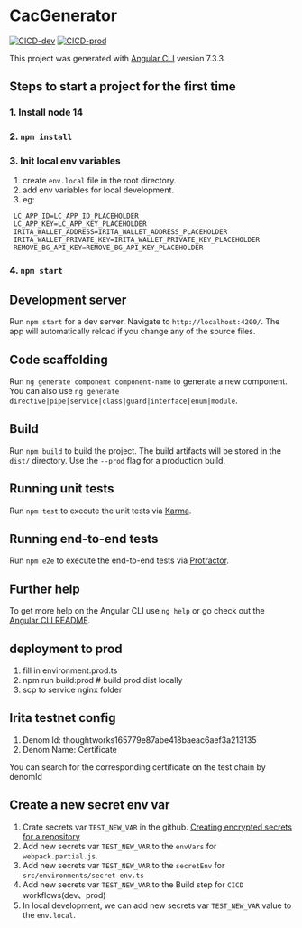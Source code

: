# CacGenerator

[![CICD-dev](https://github.com/tw-bc-group/certification-management/actions/workflows/dev.yml/badge.svg)](https://github.com/tw-bc-group/certification-management/actions/workflows/dev.yml) [![CICD-prod](https://github.com/tw-bc-group/certification-management/actions/workflows/prod.yml/badge.svg)](https://github.com/tw-bc-group/certification-management/actions/workflows/prod.yml)

This project was generated with [Angular CLI](https://github.com/angular/angular-cli) version 7.3.3.

## Steps to start a project for the first time
### 1. Install node 14
### 2. `npm install`
### 3. Init local env variables
1. create `env.local` file in the root directory.
2. add env variables for local development.
3. eg: 
  ```
   LC_APP_ID=LC_APP_ID_PLACEHOLDER
   LC_APP_KEY=LC_APP_KEY_PLACEHOLDER
   IRITA_WALLET_ADDRESS=IRITA_WALLET_ADDRESS_PLACEHOLDER
   IRITA_WALLET_PRIVATE_KEY=IRITA_WALLET_PRIVATE_KEY_PLACEHOLDER
   REMOVE_BG_API_KEY=REMOVE_BG_API_KEY_PLACEHOLDER
   ```
### 4. `npm start`

## Development server

Run `npm start` for a dev server. Navigate to `http://localhost:4200/`. The app will automatically reload if you change any of the source files.

## Code scaffolding

Run `ng generate component component-name` to generate a new component. You can also use `ng generate directive|pipe|service|class|guard|interface|enum|module`.

## Build

Run `npm build` to build the project. The build artifacts will be stored in the `dist/` directory. Use the `--prod` flag for a production build.

## Running unit tests

Run `npm test` to execute the unit tests via [Karma](https://karma-runner.github.io).

## Running end-to-end tests

Run `npm e2e` to execute the end-to-end tests via [Protractor](http://www.protractortest.org/).

## Further help

To get more help on the Angular CLI use `ng help` or go check out the [Angular CLI README](https://github.com/angular/angular-cli/blob/master/README.md).


## deployment to prod
1. fill in environment.prod.ts
2. npm run build:prod # build prod dist locally
3. scp to service nginx folder

## Irita testnet config
1. Denom Id:
   thoughtworks165779e87abe418baeac6aef3a213135
2. Denom Name: Certificate

You can search for the corresponding certificate on the test chain by denomId

## Create a new secret env var
1. Crate secrets var `TEST_NEW_VAR` in the github. [Creating encrypted secrets for a repository](https://docs.github.com/en/actions/security-guides/encrypted-secrets#creating-encrypted-secrets-for-a-repository)
2. Add new secrets var `TEST_NEW_VAR` to the `envVars` for `webpack.partial.js`.
3. Add new secrets var `TEST_NEW_VAR` to the `secretEnv` for `src/environments/secret-env.ts`
4. Add new secrets var `TEST_NEW_VAR` to the Build step for `CICD` workflows(dev、prod)
5. In local development, we can add new secrets var `TEST_NEW_VAR` value to the `env.local`.
